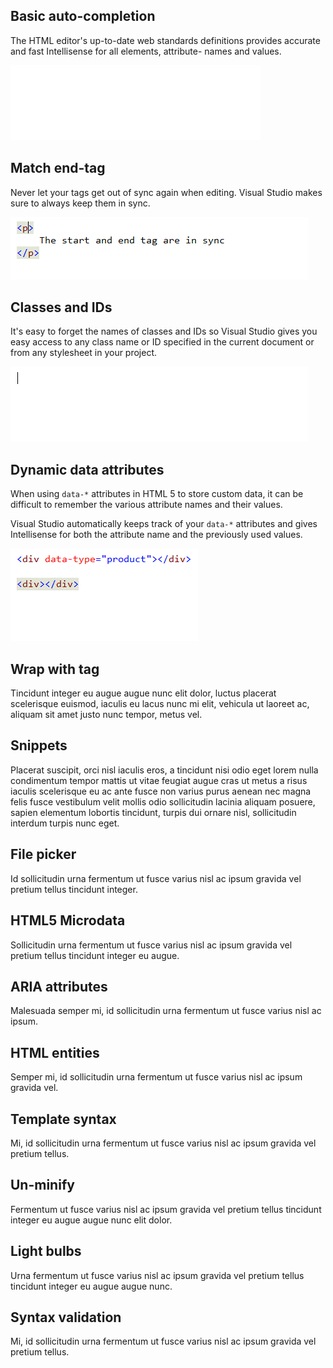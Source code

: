 ﻿<properties
	pageTitle="HTML"
	description="The HTML editor was completely rewritten in Visual Studio 2013 to create a foundation for a constantly evolving editing experience."
	slug="html"
	order="100"
	keywords="html, intellisense, html5, xhtml, autocomplete"
/>

## Basic auto-completion
The HTML editor's up-to-date web standards definitions provides
accurate and fast Intellisense for all elements, attribute- names and values.

![Basic auto completion](_assets/html-auto-completion.gif)

## Match end-tag
Never let your tags get out of sync again when editing. 
Visual Studio makes sure to always keep them in sync.

![Match end-tag](_assets/html-match-end-tag.gif)

## Classes and IDs
It's easy to forget the names of classes and IDs so Visual Studio
gives you easy access to any class name or ID specified in the 
current document or from any stylesheet in your project.

![Match end-tag](_assets/html-classes-and-ids.gif)

## Dynamic data attributes
When using <code>data-*</code> attributes in HTML 5 to store custom data, it can be
difficult to remember the various attribute names and their values.

Visual Studio automatically keeps track of your <code>data-*</code> attributes and
gives Intellisense for both the attribute name and the previously used
values.

![Match end-tag](_assets/html-dynamic-attribute-values.gif)

## Wrap with tag
Tincidunt integer eu augue augue nunc elit dolor, luctus placerat scelerisque euismod, iaculis eu lacus nunc mi elit, vehicula ut laoreet ac, aliquam sit amet justo nunc tempor, metus vel.

## Snippets
Placerat suscipit, orci nisl iaculis eros, a tincidunt nisi odio eget lorem nulla condimentum tempor mattis ut vitae feugiat augue cras ut metus a risus iaculis scelerisque eu ac ante fusce non varius purus aenean nec magna felis fusce vestibulum velit mollis odio sollicitudin lacinia aliquam posuere, sapien elementum lobortis tincidunt, turpis dui ornare nisl, sollicitudin interdum turpis nunc eget.

## File picker
Id sollicitudin urna fermentum ut fusce varius nisl ac ipsum gravida vel pretium tellus tincidunt integer.

## HTML5 Microdata
Sollicitudin urna fermentum ut fusce varius nisl ac ipsum gravida vel pretium tellus tincidunt integer eu augue.

## ARIA attributes
Malesuada semper mi, id sollicitudin urna fermentum ut fusce varius nisl ac ipsum.

## HTML entities
Semper mi, id sollicitudin urna fermentum ut fusce varius nisl ac ipsum gravida vel.

## Template syntax
Mi, id sollicitudin urna fermentum ut fusce varius nisl ac ipsum gravida vel pretium tellus.

## Un-minify
Fermentum ut fusce varius nisl ac ipsum gravida vel pretium tellus tincidunt integer eu augue augue nunc elit dolor.

## Light bulbs
Urna fermentum ut fusce varius nisl ac ipsum gravida vel pretium tellus tincidunt integer eu augue augue nunc.

## Syntax validation
Mi, id sollicitudin urna fermentum ut fusce varius nisl ac ipsum gravida vel pretium tellus.
